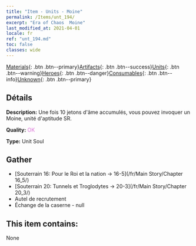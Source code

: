 ```yaml
---
title: "Item - Units - Moine"
permalink: /Items/unt_194/
excerpt: "Era of Chaos  Moine"
last_modified_at: 2021-04-01
locale: fr
ref: "unt_194.md"
toc: false
classes: wide
---
```

 [Materials](/fr/Items/){: .btn .btn--primary}[Artifacts](/fr/Items/Artifacts/){: .btn .btn--success}[Units](/fr/Items/Units/){: .btn .btn--warning}[Heroes](/fr/Items/Heroes/){: .btn .btn--danger}[Consumables](/fr/Items/Consumables/){: .btn .btn--info}[Unknown](/fr/Items/Unknown/){: .btn .btn--primary}

## Détails
 **Description:** Une fois 10 jetons d'âme accumulés, vous pouvez invoquer un Moine, unité d'aptitude SR.

 **Quality:** <span style="color: #DA70D6">OK</span>

 **Type:** Unit Soul

## Gather

*    [Souterrain 16: Pour le Roi et la nation -> 16-5](/fr/Main Story/Chapter 16_5/) 
*    [Souterrain 20: Tunnels et Troglodytes -> 20-3](/fr/Main Story/Chapter 20_3/) 
*    Autel de recrutement 
*    Échange de la caserne - null 

## This item contains:

  None

